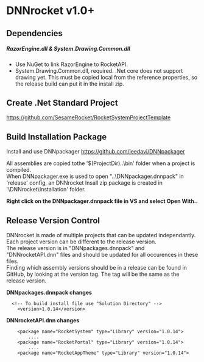 # DNNrocket v1.0+

## Dependencies

##### RazorEngine.dll & System.Drawing.Common.dll
- Use NuGet to link RazorEngine to RocketAPI.  
- System.Drawing.Common.dll, required. .Net core does not support drawing yet.  This must be copied local from the reference properties, so the release build can put it in the install zip.


## Create .Net Standard Project

https://github.com/SesameRocket/RocketSystemProjectTemplate


## Build Installation Package

Install and use DNNpackager https://github.com/leedavi/DNNpackager

All assemblies are copied tothe '$(ProjectDir)..\bin\' folder when a project is compiled.  
When DNNpackager.exe is used to open "..\DNNpackager.dnnpack" in 'release' config, an DNNrocket Insall zip package is created in '\\DNNrocket\\Installation' folder.  

**Right click on the DNNpackager.dnnpack file in VS and select Open With..**

## Release Version Control
DNNrocket is made of multiple projects that can be updated independantly.  
Each project version can be different to the release version.  
The release version is in "DNNpackages.dnnpack" and "DNNrocketAPI.dnn" files and should be updated for all occurences in these files.  
Finding which assembly versions should be in a release can be found in GitHub, by looking at the version tag.  The tag will be the same as the release version.  

**DNNpackages.dnnpack changes**
```
  <!-- To build install file use "Solution Directory" -->
	<version>1.0.14</version>
```
**DNNrocketAPI.dnn changes**
```
	<package name="RocketSystem" type="Library" version="1.0.14">
		....
	<package name="RocketPortal" type="Library" version="1.0.14">
		....
	<package name="RocketAppTheme" type="Library" version="1.0.14">
```

